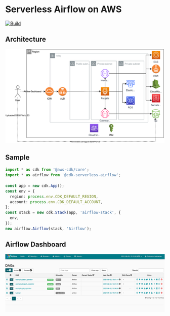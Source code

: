 # Serverless Airflow on AWS

[![Build](https://github.com/readybuilderone/serverless-airflow/actions/workflows/build.yml/badge.svg)](https://github.com/readybuilderone/serverless-airflow/actions/workflows/build.yml)


## Architecture

![architecture](assets/01-serverless-airflow-on-aws-architecture.svg)



## Sample

``` typescript
import * as cdk from '@aws-cdk/core';
import * as airflow from '@cdk-serverless-airflow';

const app = new cdk.App();
const env = {
  region: process.env.CDK_DEFAULT_REGION,
  account: process.env.CDK_DEFAULT_ACCOUNT,
};
const stack = new cdk.Stack(app, 'airflow-stack', {
  env,
});
new airflow.Airflow(stack, 'Airflow');
```





## Airflow Dashboard
![airflow-dashboard](assets/04-airflow-dashboard.jpg)

